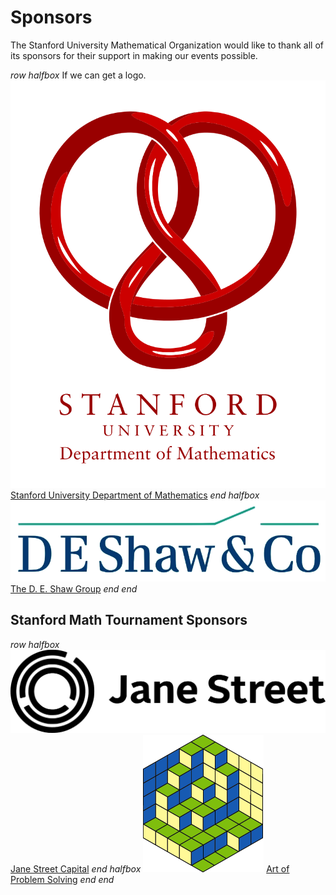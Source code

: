 # Sponsors

The Stanford University Mathematical Organization would like to thank all of its
sponsors for their support in making our events possible.

$row$
$halfbox$
If we can get a logo.
[![](/images/StanfordMath-logo.png)](http://math.stanford.edu)
[Stanford University Department of Mathematics](http://math.stanford.edu)
$end$
$halfbox$
[![](/images/DEShaw-logo.png)](http://deshaw.com)
[The D. E. Shaw Group](http://www.deshaw.com)
$end$
$end$

## Stanford Math Tournament Sponsors

$row$
$halfbox$
[![](/images/JaneStreet-logo.png)](http://janestreet.com)
[Jane Street Capital](http://janestreet.com)
$end$
$halfbox$
[![](/images/aops-logo.png)](http://artofproblemsolving.com)
[Art of Problem Solving](http://artofproblemsolving.com)
$end$
$end$
